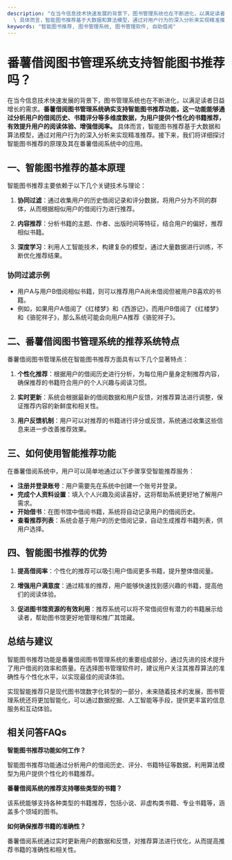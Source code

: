 ```yaml
---
description: "在当今信息技术快速发展的背景下，图书管理系统也在不断进化，以满足读者日益增长的需求。**番薯借阅图书管理系统确实支持智能图书推荐功能，这一功能能够通过分析用户的借阅历史、书籍评分等多维度数据，为用户提供个性化的书籍推荐，有效提升用户的阅读体验、增强借阅率。**\
  \ 具体而言，智能图书推荐基于大数据和算法模型，通过对用户行为的深入分析来实现精准推荐。接下来，我们将详细探讨智能图书推荐的原理及其在番薯借阅系统中的应用。"
keywords: "智能图书推荐, 图书管理系统, 图书管理软件, 自助借阅"
---
```

# 番薯借阅图书管理系统支持智能图书推荐吗？

在当今信息技术快速发展的背景下，图书管理系统也在不断进化，以满足读者日益增长的需求。**番薯借阅图书管理系统确实支持智能图书推荐功能，这一功能能够通过分析用户的借阅历史、书籍评分等多维度数据，为用户提供个性化的书籍推荐，有效提升用户的阅读体验、增强借阅率。** 具体而言，智能图书推荐基于大数据和算法模型，通过对用户行为的深入分析来实现精准推荐。接下来，我们将详细探讨智能图书推荐的原理及其在番薯借阅系统中的应用。

## **一、智能图书推荐的基本原理**

智能图书推荐主要依赖于以下几个关键技术与理论：

1. **协同过滤**：通过收集用户的历史借阅记录和评分数据，将用户分为不同的群体，从而根据相似用户的借阅行为进行推荐。
   
2. **内容推荐**：分析书籍的主题、作者、出版时间等特征，结合用户的偏好，推荐相似书籍。

3. **深度学习**：利用人工智能技术，构建复杂的模型，通过大量数据进行训练，不断优化推荐结果。

### **协同过滤示例**
- 用户A与用户B借阅相似书籍，则可以推荐用户A尚未借阅但被用户B喜欢的书籍。
- 例如，如果用户A借阅了《红楼梦》和《西游记》，而用户B借阅了《红楼梦》和《骆驼祥子》，那么系统可能会向用户A推荐《骆驼祥子》。

## **二、番薯借阅图书管理系统的推荐系统特点**

番薯借阅图书管理系统在智能图书推荐方面具有以下几个显著特点：

1. **个性化推荐**：根据用户的借阅历史进行分析，为每位用户量身定制推荐内容，确保推荐的书籍符合用户的个人兴趣与阅读习惯。

2. **实时更新**：系统会根据最新的借阅数据和用户反馈，对推荐算法进行调整，保证推荐内容的新鲜度和相关性。

3. **用户反馈机制**：用户可以对推荐的书籍进行评分或反馈，系统通过收集这些信息来进一步改善推荐效果。

## **三、如何使用智能推荐功能**

在番薯借阅系统中，用户可以简单地通过以下步骤享受智能推荐服务：

- **注册并登录账号**：用户需要先在系统中创建一个账号并登录。
- **完成个人资料设置**：填入个人兴趣及阅读喜好，这将帮助系统更好地了解用户需求。
- **开始借书**：在图书馆中借阅书籍，系统将自动记录用户的借阅历史。
- **查看推荐列表**：系统会基于用户的历史借阅记录，自动生成推荐书籍列表，供用户选择。

## **四、智能图书推荐的优势**

1. **提高借阅率**：个性化的推荐可以吸引用户借阅更多书籍，提升整体借阅量。

2. **增强用户满意度**：通过精准的推荐，用户能够快速找到感兴趣的书籍，提高他们的阅读体验。

3. **促进图书馆资源的有效利用**：推荐系统可以将不常借阅但有潜力的书籍展示给读者，帮助图书馆更好地管理和推广其馆藏。

## **总结与建议**

智能图书推荐功能是番薯借阅图书管理系统的重要组成部分，通过先进的技术提升了用户借阅的效率和质量。在选择图书管理软件时，建议用户关注其推荐算法的准确性与个性化水平，以实现最佳的阅读体验。

实现智能推荐只是现代图书馆数字化转型的一部分，未来随着技术的发展，图书管理系统还将更加智能化，可以通过数据挖掘、人工智能等手段，提供更丰富的信息服务和互动体验。

## **相关问答FAQs**

**智能图书推荐功能如何工作？**

智能图书推荐功能通过分析用户的借阅历史、评分、书籍特征等数据，利用算法模型为用户提供个性化的书籍推荐。

**番薯借阅系统的推荐支持哪些类型的书籍？**

该系统能够支持各种类型的书籍推荐，包括小说、非虚构类书籍、专业书籍等，涵盖多个领域的图书。

**如何确保推荐书籍的准确性？**

番薯借阅系统通过实时更新用户的数据和反馈，对推荐算法进行优化，从而提高推荐书籍的准确性和相关性。
